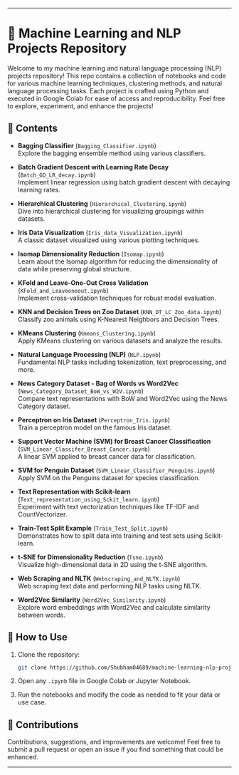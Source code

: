 
---

# 🧠 Machine Learning and NLP Projects Repository

Welcome to my machine learning and natural language processing (NLP) projects repository! This repo contains a collection of notebooks and code for various machine learning techniques, clustering methods, and natural language processing tasks. Each project is crafted using Python and executed in Google Colab for ease of access and reproducibility. Feel free to explore, experiment, and enhance the projects!

## 🔗 Contents

- **Bagging Classifier** (`Bagging_Classifier.ipynb`)  
  Explore the bagging ensemble method using various classifiers.

- **Batch Gradient Descent with Learning Rate Decay** (`Batch_GD_LR_decay.ipynb`)  
  Implement linear regression using batch gradient descent with decaying learning rates.

- **Hierarchical Clustering** (`Hierarchical_Clustering.ipynb`)  
  Dive into hierarchical clustering for visualizing groupings within datasets.

- **Iris Data Visualization** (`Iris_data_Visualization.ipynb`)  
  A classic dataset visualized using various plotting techniques.

- **Isomap Dimensionality Reduction** (`Isomap.ipynb`)  
  Learn about the Isomap algorithm for reducing the dimensionality of data while preserving global structure.

- **KFold and Leave-One-Out Cross Validation** (`KFold_and_Leaveoneout.ipynb`)  
  Implement cross-validation techniques for robust model evaluation.

- **KNN and Decision Trees on Zoo Dataset** (`KNN_DT_LC_Zoo_data.ipynb`)  
  Classify zoo animals using K-Nearest Neighbors and Decision Trees.

- **KMeans Clustering** (`Kmeans_Clustering.ipynb`)  
  Apply KMeans clustering on various datasets and analyze the results.

- **Natural Language Processing (NLP)** (`NLP.ipynb`)  
  Fundamental NLP tasks including tokenization, text preprocessing, and more.

- **News Category Dataset - Bag of Words vs Word2Vec** (`News_Category_Dataset_BoW_vs_W2V.ipynb`)  
  Compare text representations with BoW and Word2Vec using the News Category dataset.

- **Perceptron on Iris Dataset** (`Perceptron_Iris.ipynb`)  
  Train a perceptron model on the famous Iris dataset.

- **Support Vector Machine (SVM) for Breast Cancer Classification** (`SVM_Linear_Classifer_Breast_Cancer.ipynb`)  
  A linear SVM applied to breast cancer data for classification.

- **SVM for Penguin Dataset** (`SVM_Linear_Classifier_Penguins.ipynb`)  
  Apply SVM on the Penguins dataset for species classification.

- **Text Representation with Scikit-learn** (`Text_representation_using_Sckit_learn.ipynb`)  
  Experiment with text vectorization techniques like TF-IDF and CountVectorizer.

- **Train-Test Split Example** (`Train_Test_Split.ipynb`)  
  Demonstrates how to split data into training and test sets using Scikit-learn.

- **t-SNE for Dimensionality Reduction** (`Tsne.ipynb`)  
  Visualize high-dimensional data in 2D using the t-SNE algorithm.

- **Web Scraping and NLTK** (`Webscraping_and_NLTK.ipynb`)  
  Web scraping text data and performing NLP tasks using NLTK.

- **Word2Vec Similarity** (`Word2Vec_Similarity.ipynb`)  
  Explore word embeddings with Word2Vec and calculate similarity between words.

## 🚀 How to Use

1. Clone the repository:
   ```bash
   git clone https://github.com/Shubham04689/machine-learning-nlp-projects.git
   ```

2. Open any `.ipynb` file in Google Colab or Jupyter Notebook.

3. Run the notebooks and modify the code as needed to fit your data or use case.

## 🤝 Contributions

Contributions, suggestions, and improvements are welcome! Feel free to submit a pull request or open an issue if you find something that could be enhanced.

---
